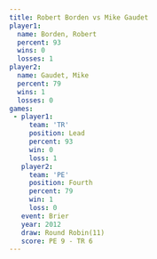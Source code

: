 ```yaml
---
title: Robert Borden vs Mike Gaudet
player1:              
  name: Borden, Robert
  percent: 93         
  wins: 0             
  losses: 1           
player2:              
  name: Gaudet, Mike  
  percent: 79         
  wins: 1             
  losses: 0           
games:
 - player1:        
     team: 'TR'    
     position: Lead
     percent: 93   
     win: 0        
     loss: 1       
   player2:          
     team: 'PE'      
     position: Fourth
     percent: 79     
     win: 1          
     loss: 0         
   event: Brier         
   year: 2012           
   draw: Round Robin(11)
   score: PE 9 - TR 6   
---
```

